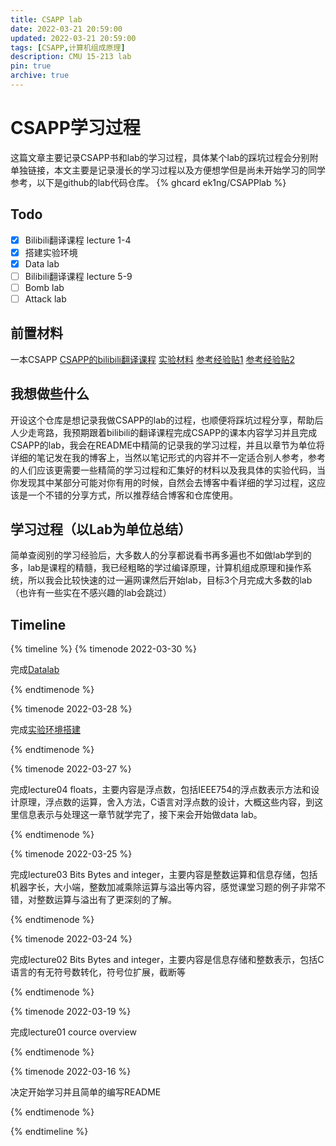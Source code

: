 ```yaml
---
title: CSAPP lab
date: 2022-03-21 20:59:00
updated: 2022-03-21 20:59:00
tags: [CSAPP,计算机组成原理]
description: CMU 15-213 lab
pin: true
archive: true
---
```


# CSAPP学习过程
这篇文章主要记录CSAPP书和lab的学习过程，具体某个lab的踩坑过程会分别附单独链接，本文主要是记录漫长的学习过程以及方便想学但是尚未开始学习的同学参考，以下是github的lab代码仓库。
{% ghcard ek1ng/CSAPPlab %}

## Todo
- [x] Bilibili翻译课程 lecture 1-4
- [x] 搭建实验环境
- [x] Data lab
- [ ] Bilibili翻译课程 lecture 5-9
- [ ] Bomb lab
- [ ] Attack lab

## 前置材料
一本CSAPP
[CSAPP的bilibili翻译课程](https://www.bilibili.com/video/BV1iW411d7hd?from=search&seid=14100643096477102310&spm_id_from=333.337.0.0)
[实验材料](http://csapp.cs.cmu.edu/3e/labs.html)
[参考经验贴1](https://hansimov.gitbook.io/csapp/publish-info/about-authors) 
[参考经验贴2](https://www.zhihu.com/question/20402534)

## 我想做些什么
开设这个仓库是想记录我做CSAPP的lab的过程，也顺便将踩坑过程分享，帮助后人少走弯路，我预期跟着bilibili的翻译课程完成CSAPP的课本内容学习并且完成CSAPP的lab，我会在README中精简的记录我的学习过程，并且以章节为单位将详细的笔记发在我的博客上，当然以笔记形式的内容并不一定适合别人参考，参考的人们应该更需要一些精简的学习过程和汇集好的材料以及我具体的实验代码，当你发现其中某部分可能对你有用的时候，自然会去博客中看详细的学习过程，这应该是一个不错的分享方式，所以推荐结合博客和仓库使用。

## 学习过程（以Lab为单位总结）
简单查阅别的学习经验后，大多数人的分享都说看书再多遍也不如做lab学到的多，lab是课程的精髓，我已经粗略的学过编译原理，计算机组成原理和操作系统，所以我会比较快速的过一遍网课然后开始lab，目标3个月完成大多数的lab（也许有一些实在不感兴趣的lab会跳过）

## Timeline
{% timeline %}
{% timenode 2022-03-30 %}

完成[Datalab](https://ek1ng.com/2022/03/30/CSAPPlab1/)

{% endtimenode %}

{% timenode 2022-03-28 %}

完成[实验环境搭建](https://ek1ng.com/2022/03/28/CSAPPlab0/)

{% endtimenode %}

{% timenode 2022-03-27 %}

完成lecture04 floats，主要内容是浮点数，包括IEEE754的浮点数表示方法和设计原理，浮点数的运算，舍入方法，C语言对浮点数的设计，大概这些内容，到这里信息表示与处理这一章节就学完了，接下来会开始做data lab。

{% endtimenode %}

{% timenode 2022-03-25 %}

完成lecture03 Bits Bytes and integer，主要内容是整数运算和信息存储，包括机器字长，大小端，整数加减乘除运算与溢出等内容，感觉课堂习题的例子非常不错，对整数运算与溢出有了更深刻的了解。

{% endtimenode %}

{% timenode 2022-03-24 %}

完成lecture02 Bits Bytes and integer，主要内容是信息存储和整数表示，包括C语言的有无符号数转化，符号位扩展，截断等

{% endtimenode %}

{% timenode 2022-03-19 %}

完成lecture01 cource overview

{% endtimenode %}

{% timenode 2022-03-16 %}

决定开始学习并且简单的编写README

{% endtimenode %}

{% endtimeline %}



